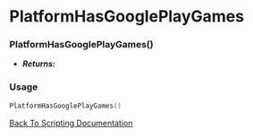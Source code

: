 # PlatformHasGooglePlayGames

### PlatformHasGooglePlayGames()
- ***Returns:*** 

### Usage

```Lua
PlatformHasGooglePlayGames()
```


[Back To Scripting Documentation](../README.md)
